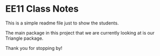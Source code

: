 # EE11 Class Notes
This is a simple readme file just to show the students.

The main package in this project that we are currently looking at is our
Triangle package.

Thank you for stopping by!
